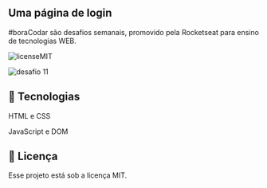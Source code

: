 Uma página de login
-
#boraCodar são desafios semanais, promovido pela Rocketseat para ensino de tecnologias WEB.

![licenseMIT](https://user-images.githubusercontent.com/124744877/232588785-fd0cf542-bb2a-4022-ae77-465dc148b44a.svg)

![desafio 11](https://user-images.githubusercontent.com/124744877/232588814-08d202c1-5153-42dc-9314-c49b1a352e64.jpg)

🚀 Tecnologias
-
HTML e CSS

JavaScript e DOM

📝 Licença
-
Esse projeto está sob a licença MIT.
